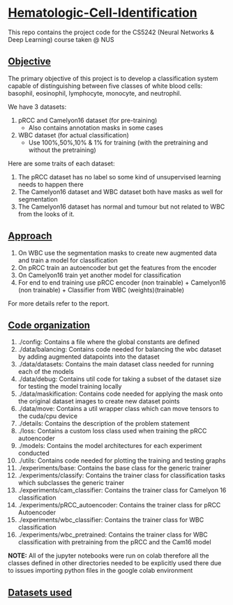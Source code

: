 # <u> Hematologic-Cell-Identification </u>

This repo contains the project code for the CS5242 (Neural Networks &amp; Deep Learning) course taken @ NUS

## <u> Objective </u>

The primary objective of this project is to develop a classification system capable
of distinguishing between five classes of white blood cells: basophil, eosinophil,
lymphocyte, monocyte, and neutrophil.

We have 3 datasets:
1. pRCC and Camelyon16 dataset (for pre-training)
   - Also contains annotation masks in some cases
2. WBC dataset (for actual classification)
   - Use 100%,50%,10% & 1% for training (with the pretraining and without the pretraining)

Here are some traits of each dataset:
1. The pRCC dataset has no label so some kind of unsupervised learning needs to happen there
2. The Camelyon16 dataset and WBC dataset both have masks as well for segmentation
3. The Camelyon16 dataset has normal and tumour but not related to WBC from the looks of it.

## <u> Approach </u>

1. On WBC use the segmentation masks to create new augmented data and train a model for classification
2. On pRCC train an autoencoder but get the features from the encoder 
3. On Camelyon16 train yet another model for classification
4. For end to end training use pRCC encoder (non trainable) + Camelyon16 (non trainable) + Classifier from WBC (weights)(trainable)

For more details refer to the report.

## <u>Code organization</u>

1. ./config: Contains a file where the global constants are defined
2. ./data/balancing: Contains code needed for balancing the wbc dataset by adding augmented datapoints into the dataset
3. ./data/datasets: Contains the main dataset class needed for running each of the models
4. ./data/debug: Contains util code for taking a subset of the dataset size for testing the model training locally
5. ./data/maskification: Contains code needed for applying the mask onto the original dataset images to create new dataset points
6. ./data/move: Contains a util wrapper class which can move tensors to the cuda/cpu device
7. ./details: Contains the description of the problem statement
8. ./loss: Contains a custom loss class used when training the pRCC autoencoder
9. ./models: Contains the model architectures for each experiment conducted
10. ./utils: Contains code needed for plotting the training and testing graphs
11. ./experiments/base: Contains the base class for the generic trainer
12. ./experiments/classify: Contains the trainer class for classification tasks which subclasses the generic trainer
12. ./experiments/cam_classifier: Contains the trainer class for Camelyon 16 classification
13. ./experiments/pRCC_autoencoder: Contains the trainer class for pRCC Autoencoder
14. ./experiments/wbc_classifier: Contains the trainer class for WBC classification
15. ./experiments/wbc_pretrained: Contains the trainer class for WBC classification with pretraining from the pRCC and the Cam16 model

<b>NOTE:</b> All of the jupyter notebooks were run on colab therefore all the classes defined in other directories needed to be explicitly used there due to issues importing python files in the google colab environment

## <u>Datasets used</u>



